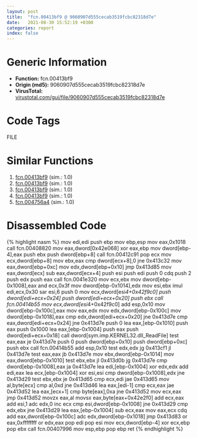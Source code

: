 ```yaml
---
layout: post
title:  "fcn.00413bf9 @ 9060907d555cecab3519fcbc82318d7e"
date:   2021-08-30 15:52:19 +0300
categories: report
index: false
---
```


# Generic Information
- **Function:** fcn.00413bf9
- **Origin (md5):** 9060907d555cecab3519fcbc82318d7e
- **VirusTotal:** [virustotal.com/gui/file/9060907d555cecab3519fcbc82318d7e][virustotal_ref]

# Code Tags
<span class="tag" id="FILE">FILE</span>


# Similar Functions

1. [fcn.00413bf9][similar_1_ref] (sim.: 1.0)
2. [fcn.00413bf9][similar_2_ref] (sim.: 1.0)
3. [fcn.00413bf9][similar_3_ref] (sim.: 1.0)
4. [fcn.00413bf9][similar_4_ref] (sim.: 1.0)
5. [fcn.004756a4][similar_5_ref] (sim.: 1.0)


# Disassembled Code

{% highlight nasm %}
mov edi,edi
push ebp
mov ebp,esp
mov eax,0x1018
call fcn.00408820
mov eax,dword[0x42e068]
xor eax,ebp
mov dword[ebp-4],eax
push ebx
push dword[ebp+8]
call fcn.00412c91
pop ecx
mov ecx,dword[ebp+8]
mov ebx,eax
cmp dword[ecx+8],0
jne 0x413c32
mov eax,dword[ebp+0xc]
mov edx,dword[ebp+0x10]
jmp 0x413d85
mov eax,dword[ecx]
sub eax,dword[ecx+4]
push esi
push edi
push 0
cdq
push 2
push edx
push eax
call fcn.0041e320
mov ecx,ebx
mov dword[ebp-0x1008],eax
and ecx,0x3f
mov dword[ebp-0x1014],edx
mov esi,ebx
imul edi,ecx,0x30
sar esi,6
push 0
mov ecx,dword[esi*4+0x42f9c0]
push dword[edi+ecx+0x24]
push dword[edi+ecx+0x20]
push ebx
call fcn.00414b55
mov ecx,dword[esi*4+0x42f9c0]
add esp,0x10
mov dword[ebp-0x100c],eax
mov eax,edx
mov edx,dword[ebp-0x100c]
mov dword[ebp-0x1018],eax
cmp edx,dword[edi+ecx+0x20]
jne 0x413d7e
cmp eax,dword[edi+ecx+0x24]
jne 0x413d7e
push 0
lea eax,[ebp-0x1010]
push eax
push 0x1000
lea eax,[ebp-0x1004]
push eax
push dword[edi+ecx+0x18]
call dword[sym.imp.KERNEL32.dll_ReadFile]
test eax,eax
je 0x413d7e
push 0
push dword[ebp+0x10]
push dword[ebp+0xc]
push ebx
call fcn.00414b55
add esp,0x10
test edx,edx
jg 0x413cf1
jl 0x413d7e
test eax,eax
jb 0x413d7e
mov ebx,dword[ebp-0x1014]
mov eax,dword[ebp-0x1010]
test ebx,ebx
jl 0x413d0b
jg 0x413d7e
cmp dword[ebp-0x1008],eax
ja 0x413d7e
lea edi,[ebp-0x1004]
xor edx,edx
add edi,eax
lea ecx,[ebp-0x1004]
xor esi,esi
cmp dword[ebp-0x1008],edx
jne 0x413d29
test ebx,ebx
je 0x413d65
cmp ecx,edi
jae 0x413d65
mov al,byte[ecx]
cmp al,0xd
jne 0x413d46
lea eax,[edi-1]
cmp ecx,eax
jae 0x413d52
lea eax,[ecx+1]
cmp byte[eax],0xa
jne 0x413d52
mov ecx,eax
jmp 0x413d52
movzx eax,al
movsx eax,byte[eax+0x42e2f0]
add ecx,eax
add esi,1
adc edx,0
inc ecx
cmp esi,dword[ebp-0x1008]
jne 0x413d29
cmp edx,ebx
jne 0x413d29
lea eax,[ebp-0x1004]
sub ecx,eax
mov eax,ecx
cdq
add eax,dword[ebp-0x100c]
adc edx,dword[ebp-0x1018]
jmp 0x413d83
or eax,0xffffffff
or edx,eax
pop edi
pop esi
mov ecx,dword[ebp-4]
xor ecx,ebp
pop ebx
call fcn.00407996
mov esp,ebp
pop ebp
ret
{% endhighlight %}


[similar_1_ref]: /report/fcn.00413bf9@1bf3bcaca0e582026c935549bb7d8a33
[similar_2_ref]: /report/fcn.00413bf9@98f990aee8b7259e4a86b84238c1303c
[similar_3_ref]: /report/fcn.00413bf9@bd5810ea8cdeec913ece5ee7baedb8e9
[similar_4_ref]: /report/fcn.00413bf9@8fe319558c6f221efde51f3acc33b19c
[similar_5_ref]: /report/fcn.004756a4@f47bfed80cd39ec1aff63db618c8814f
[virustotal_ref]: https://www.virustotal.com/gui/file/9060907d555cecab3519fcbc82318d7e